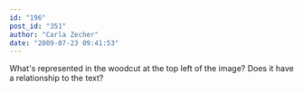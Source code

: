 ```yaml
---
id: "196"
post_id: "351"
author: "Carla Zecher"
date: "2009-07-23 09:41:53"
---
```

What's represented in the woodcut at the top left of the image? Does it have a relationship to the text?
